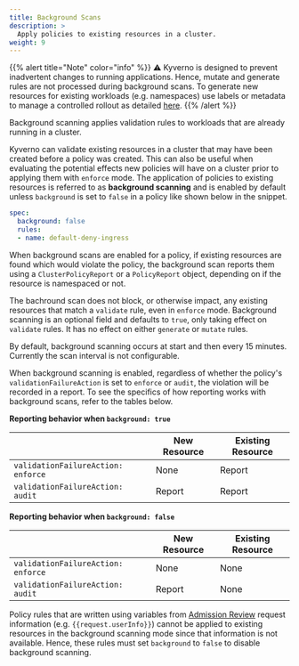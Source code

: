 ```yaml
---
title: Background Scans 
description: >
  Apply policies to existing resources in a cluster.
weight: 9
---
```


{{% alert title="Note" color="info" %}}
⚠️  Kyverno is designed to prevent inadvertent changes to running applications. Hence, mutate and generate rules are not processed during background scans. To generate new resources for existing workloads (e.g. namespaces) use labels or metadata to manage a controlled rollout as detailed [here](/docs/writing-policies/generate/#generating-resources-into-existing-namespaces).
{{% /alert %}}

Background scanning applies validation rules to workloads that are already running in a cluster.

Kyverno can validate existing resources in a cluster that may have been created before a policy was created. This can also be useful when evaluating the potential effects new policies will have on a cluster prior to applying them with `enforce` mode. The application of policies to existing resources is referred to as **background scanning** and is enabled by default unless `background` is set to `false` in a policy like shown below in the snippet.

```yaml
spec:
  background: false
  rules:
  - name: default-deny-ingress
```


When background scans are enabled for a policy, if existing resources are found which would violate the policy, the background scan reports them using a `ClusterPolicyReport` or a `PolicyReport` object, depending on if the resource is namespaced or not. 

The bachround scan does not block, or otherwise impact, any existing resources that match a `validate` rule, even in `enforce` mode. Background scanning is an optional field and defaults to `true`, only taking effect on `validate` rules. It has no effect on either `generate` or `mutate` rules.

By default, background scanning occurs at start and then every 15 minutes. Currently the scan interval is not configurable.

When background scanning is enabled, regardless of whether the policy's `validationFailureAction` is set to `enforce` or `audit`, the violation will be recorded in a report. To see the specifics of how reporting works with background scans, refer to the tables below.

**Reporting behavior when `background: true`**

|                                  | New Resource | Existing Resource |
|----------------------------------|--------------|-------------------|
| `validationFailureAction: enforce` | None         | Report            |
| `validationFailureAction: audit`   | Report       | Report            |

**Reporting behavior when `background: false`**

|                                  | New Resource | Existing Resource |
|----------------------------------|--------------|-------------------|
| `validationFailureAction: enforce` | None         | None              |
| `validationFailureAction: audit`   | Report       | None              |


Policy rules that are written using variables from [Admission Review](/docs/writing-policies/variables/#variables-from-admission-review-request-data) request information (e.g. `{{request.userInfo}}`) cannot be applied to existing resources in the background scanning mode since that information is not available. Hence, these rules must set `background` to `false` to disable background scanning.
